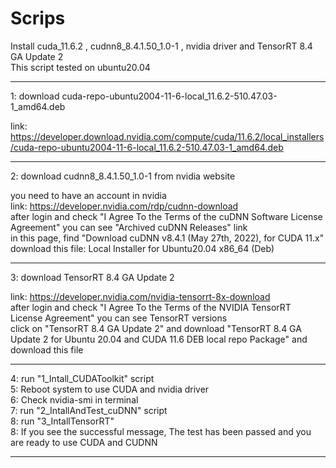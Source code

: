 # Scrips

Install cuda_11.6.2 , cudnn8_8.4.1.50_1.0-1 , nvidia driver and TensorRT 8.4 GA Update 2  
This script tested on ubuntu20.04  

--------------------
1: download cuda-repo-ubuntu2004-11-6-local_11.6.2-510.47.03-1_amd64.deb  

link: https://developer.download.nvidia.com/compute/cuda/11.6.2/local_installers/cuda-repo-ubuntu2004-11-6-local_11.6.2-510.47.03-1_amd64.deb  

--------------------
2: download cudnn8_8.4.1.50_1.0-1 from nvidia website  

you need to have an account in nvidia  
link: https://developer.nvidia.com/rdp/cudnn-download  
after login and check "I Agree To the Terms of the cuDNN Software License Agreement" you can see "Archived cuDNN Releases" link  
in this page, find "Download cuDNN v8.4.1 (May 27th, 2022), for CUDA 11.x"  
download this file: Local Installer for Ubuntu20.04 x86_64 (Deb)  

--------------------
3: download TensorRT 8.4 GA Update 2  

link: https://developer.nvidia.com/nvidia-tensorrt-8x-download  
after login and check "I Agree To the Terms of the NVIDIA TensorRT License Agreement" you can see TensorRT versions  
click on "TensorRT 8.4 GA Update 2" and download "TensorRT 8.4 GA Update 2 for Ubuntu 20.04 and CUDA 11.6 DEB local repo Package" and download this file  

--------------------

4: run "1_Intall_CUDAToolkit" script  
5: Reboot system to use CUDA and nvidia driver  
6: Check nvidia-smi in terminal  
7: run "2_IntallAndTest_cuDNN" script  
8: run "3_IntallTensorRT"  
8: If you see the successful message, The test has been passed and you are ready to use CUDA and CUDNN  

--------------------
